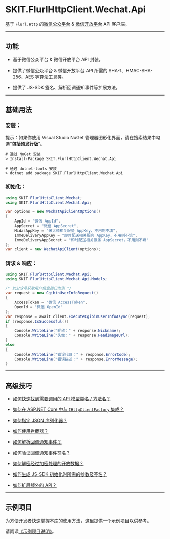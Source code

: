 ﻿# SKIT.FlurlHttpClient.Wechat.Api

基于 `Flurl.Http` 的[微信公众平台](<(https://mp.weixin.qq.com/)>) & [微信开放平台](<(https://open.weixin.qq.com/)>) API 客户端。

---

## 功能

-   基于微信公众平台 & 微信开放平台 API 封装。

-   提供了微信公众平台 & 微信开放平台 API 所需的 SHA-1、HMAC-SHA-256、AES 等算法工具类。

-   提供了 JS-SDK 签名、解析回调通知事件等扩展方法。

---

## 基础用法

### 安装：

提示：如果你使用 Visual Studio NuGet 管理器图形化界面，请在搜索结果中勾选“**包括预发行版**”。

```shell
# 通过 NuGet 安装
> Install-Package SKIT.FlurlHttpClient.Wechat.Api

# 通过 dotnet-tools 安装
> dotnet add package SKIT.FlurlHttpClient.Wechat.Api
```

### 初始化：

```csharp
using SKIT.FlurlHttpClient.Wechat;
using SKIT.FlurlHttpClient.Wechat.Api;

var options = new WechatApiClientOptions()
{
    AppId = "微信 AppId",
    AppSecret = "微信 AppSecret",
    MidasAppKey = "米大师相关服务 AppKey，不用则不填",
    ImmeDeliveryAppKey = "即时配送相关服务 AppKey，不用则不填",
    ImmeDeliveryAppSecret = "即时配送相关服务 AppSecret，不用则不填"
};
var client = new WechatApiClient(options);
```

### 请求 & 响应：

```csharp
using SKIT.FlurlHttpClient.Wechat.Api;
using SKIT.FlurlHttpClient.Wechat.Api.Models;

/* 以公众号获取用户信息接口为例 */
var request = new CgibinUserInfoRequest()
{
    AccessToken = "微信 AccessToken",
    OpenId = "微信 OpenId"
};
var response = await client.ExecuteCgibinUserInfoAsync(request);
if (response.IsSuccessful())
{
    Console.WriteLine("昵称：" + response.Nickname);
    Console.WriteLine("头像：" + response.HeadImageUrl);
}
else
{
    Console.WriteLine("错误代码：" + response.ErrorCode);
    Console.WriteLine("错误描述：" + response.ErrorMessage);
}
```

---

## 高级技巧

-   [如何快速找到需要调用的 API 模型类名 / 方法名？](./Advanced_ModelDefinition.md)

-   [如何在 ASP.NET Core 中与 `IHttpClientFactory` 集成？](./Advanced_IHttpClientFactory.md)

-   [如何指定 JSON 序列化器？](./Advanced_JsonSerializer.md)

-   [如何使用拦截器？](./Advanced_Interceptor.md)

-   [如何解析回调通知事件？](./Advanced_EventDataDeserialization.md)

-   [如何验证回调通知事件签名？](./Advanced_EventDataSignatureVerification.md)

-   [如何解密经过加密处理的开放数据？](./Advanced_OpenDataDecryption.md)

-   [如何生成 JS-SDK 初始化时所需的参数及签名？](./Advanced_Parameters.md)

-   [如何扩展额外的 API？](./Advanced_Extensions.md)

---

## 示例项目

为方便开发者快速掌握本库的使用方法，这里提供一个示例项目以供参考。

请阅读[《示例项目说明》](./Sample.md)。
